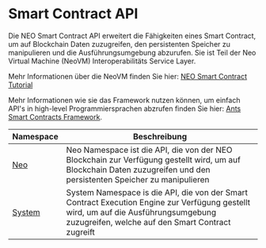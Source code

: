 # Smart Contract API 

Die NEO Smart Contract API erweitert die Fähigkeiten eines Smart Contract, um auf Blockchain Daten zuzugreifen, den persistenten Speicher zu manipulieren und die Ausführungsumgebung abzurufen. Sie ist Teil der Neo Virtual Machine (NeoVM) Interoperabilitäts Service Layer.

Mehr Informationen über die NeoVM finden Sie hier: [NEO Smart Contract Tutorial](tutorial.md)

Mehr Informationen wie sie das Framework nutzen können, um einfach API's in high-level Programmiersprachen abzrufen finden Sie hier:  [Ants Smart Contracts Framework](fw.md).

Namespace | Beschreibung |
| ----------------------------- | ---------------------------------------- |
| [Neo](api/neo.md) | Neo Namespace ist die API, die von der NEO Blockchain zur Verfügung gestellt wird, um auf Blockchain Daten zuzugreifen und den persistenten Speicher zu manipulieren |
| [System](api/system.md) | System Namespace is die API, die von der Smart Contract Execution Engine zur Verfügung gestellt wird, um auf die Ausführungsumgebung zuzugreifen, welche auf den Smart Contract zugreift|
